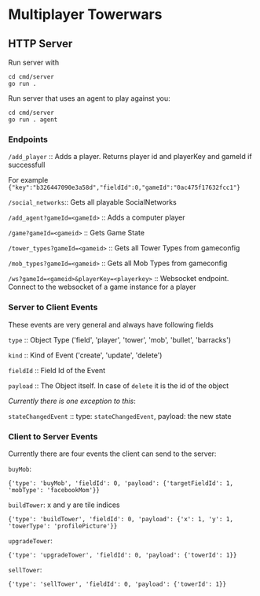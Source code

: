 # Multiplayer Towerwars


## HTTP Server
Run server with

``` 
cd cmd/server
go run .
``` 

Run server that uses an agent to play against you:

```
cd cmd/server
go run . agent
```

### Endpoints

`/add_player` :: Adds a player. Returns player id and playerKey and gameId if successfull

For example `{"key":"b326447090e3a58d","fieldId":0,"gameId":"0ac475f17632fcc1"}` 

`/social_networks`:: Gets all playable SocialNetworks

`/add_agent?gameId=<gameId>` :: Adds a computer player

`/game?gameId=<gameid>` :: Gets Game State

`/tower_types?gameId=<gameid>` :: Gets all Tower Types from gameconfig

`/mob_types?gameId=<gameid>` :: Gets all Mob Types from gameconfig

`/ws?gameId=<gameid>&playerKey=<playerkey>` :: Websocket endpoint. Connect to the websocket of a game instance for a player


### Server to Client Events

These events are very general and always have following fields

`type` :: Object Type ('field', 'player', 'tower', 'mob', 'bullet', 'barracks')

`kind` :: Kind of Event ('create', 'update', 'delete')

`fieldId` :: Field Id of the Event

`payload` :: The Object itself. In case of `delete` it is the id of the object


*Currently there is one exception to this*:

`stateChangedEvent` :: type: `stateChangedEvent`, payload: the new state 


### Client to Server Events

Currently there are four events the client can send to the server:

`buyMob`:

`{'type': 'buyMob', 'fieldId': 0, 'payload': {'targetFieldId': 1, 'mobType': 'facebookMom'}}`

`buildTower`: x and y are tile indices

`{'type': 'buildTower', 'fieldId': 0, 'payload': {'x': 1, 'y': 1, 'towerType': 'profilePicture'}}`

`upgradeTower`:

`{'type': 'upgradeTower', 'fieldId': 0, 'payload': {'towerId': 1}}`

 `sellTower`:

`{'type': 'sellTower', 'fieldId': 0, 'payload': {'towerId': 1}}`